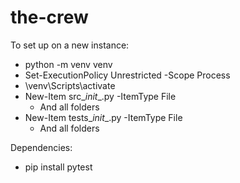 # the-crew

To set up on a new instance:
- python -m venv venv
- Set-ExecutionPolicy Unrestricted -Scope Process
- \venv\Scripts\activate
- New-Item src\__init__.py -ItemType File
    - And all folders
- New-Item tests\__init__.py -ItemType File
    - And all folders

Dependencies:
- pip install pytest